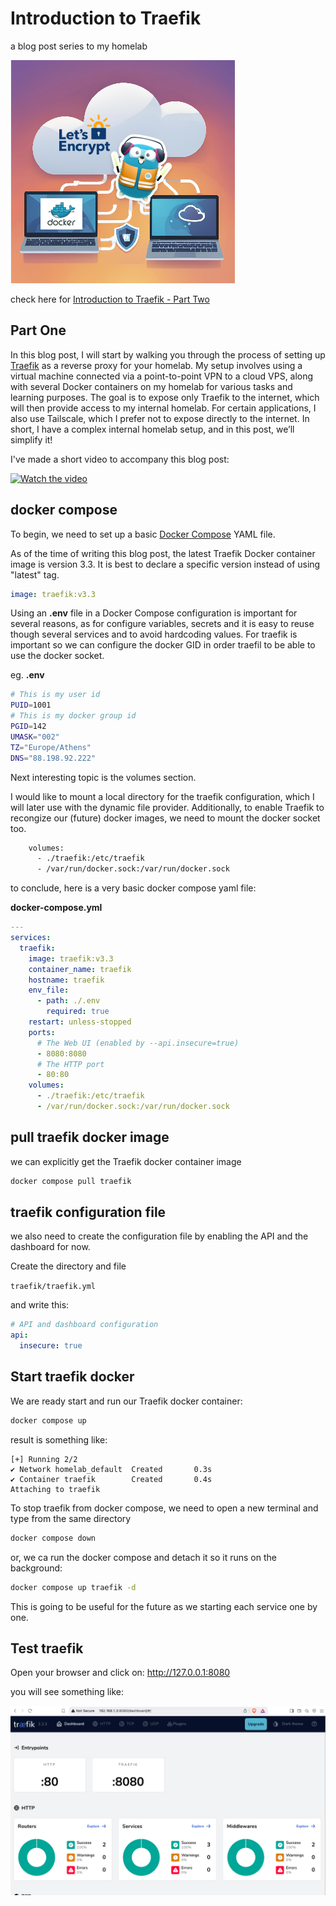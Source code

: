 # Introduction to Traefik

a blog post series to my homelab

![blog post logo](storage/d23d82a2.png)

check here for [Introduction to Traefik - Part Two](https://github.com/ebal/traefik-intro-02)

## Part One

In this blog post, I will start by walking you through the process of setting up [Traefik](https://doc.traefik.io/traefik/) as a reverse proxy for your homelab. My setup involves using a virtual machine connected via a point-to-point VPN to a cloud VPS, along with several Docker containers on my homelab for various tasks and learning purposes. The goal is to expose only Traefik to the internet, which will then provide access to my internal homelab. For certain applications, I also use Tailscale, which I prefer not to expose directly to the internet. In short, I have a complex internal homelab setup, and in this post, we’ll simplify it!

I've made a short video to accompany this blog post:

[![Watch the video](https://img.youtube.com/vi/t0mFq_94QtA/maxresdefault.jpg)](https://youtu.be/t0mFq_94QtA)

## docker compose

To begin, we need to set up a basic [Docker Compose](https://docs.docker.com/compose/) YAML file.

As of the time of writing this blog post, the latest Traefik Docker container image is version 3.3. It is best to declare a specific version instead of using "latest" tag.

```yaml
image: traefik:v3.3
```

Using an **.env** file in a Docker Compose configuration is important for several reasons, as for configure variables, secrets and it is easy to reuse though several services and to avoid hardcoding values. For traefik is important so we can configure the docker GID in order traefil to be able to use the docker socket.

eg. **.env**

```bash
# This is my user id
PUID=1001
# This is my docker group id
PGID=142
UMASK="002"
TZ="Europe/Athens"
DNS="88.198.92.222"
```

Next interesting topic is the volumes section.

I would like to mount a local directory for the traefik configuration, which I will later use with the dynamic file provider. Additionally, to enable Traefik to recongize our (future) docker images, we need to mount the docker socket too.

```bash
    volumes:
      - ./traefik:/etc/traefik
      - /var/run/docker.sock:/var/run/docker.sock
```

to conclude, here is a very basic docker compose yaml file:

**docker-compose.yml**

```yaml
---
services:
  traefik:
    image: traefik:v3.3
    container_name: traefik
    hostname: traefik
    env_file:
      - path: ./.env
        required: true
    restart: unless-stopped
    ports:
      # The Web UI (enabled by --api.insecure=true)
      - 8080:8080
      # The HTTP port
      - 80:80
    volumes:
      - ./traefik:/etc/traefik
      - /var/run/docker.sock:/var/run/docker.sock
```

## pull traefik docker image

we can explicitly get the Traefik docker container image

```bash
docker compose pull traefik
```

## traefik configuration file

we also need to create the configuration file by enabling the API and the dashboard for now.

Create the directory and file

`traefik/traefik.yml`

and write this:

```yaml
# API and dashboard configuration
api:
  insecure: true

```

## Start traefik docker

We are ready start and run our Traefik docker container:

```bash
docker compose up
```

result is something like:

```
[+] Running 2/2
✔ Network homelab_default  Created       0.3s
✔ Container traefik        Created       0.4s
Attaching to traefik
```

To stop traefik from docker compose, we need to open a new terminal and type from the same directory

```bash
docker compose down
```

or, we ca run the docker compose and detach it so it runs on the background:

```bash
docker compose up traefik -d
```

This is going to be useful for the future as we starting each service one by one.

## Test traefik

Open your browser and click on: http://127.0.0.1:8080

you will see something like:

![traefik dashboard](storage/e177a687.png)
